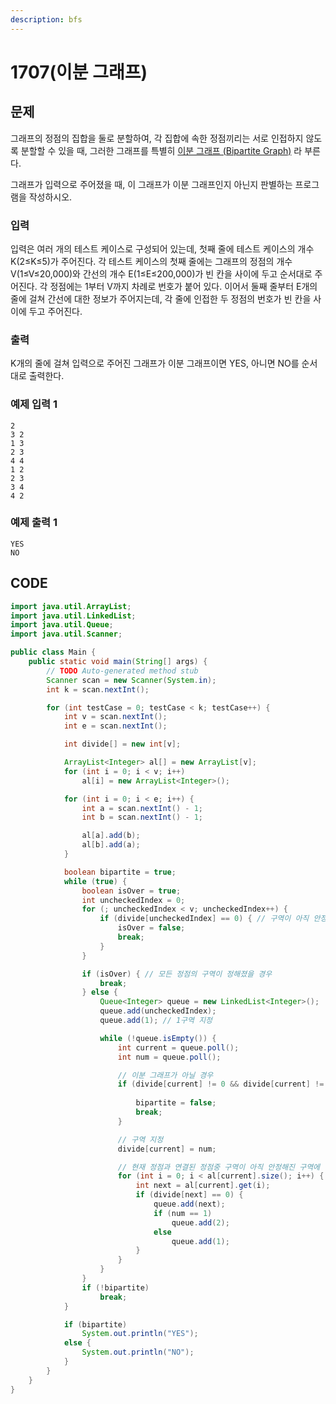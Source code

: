 ```yaml
---
description: bfs
---
```


# 1707\(이분 그래프\)

## 문제

그래프의 정점의 집합을 둘로 분할하여, 각 집합에 속한 정점끼리는 서로 인접하지 않도록 분할할 수 있을 때, 그러한 그래프를 특별히 [이분 그래프 \(Bipartite Graph\)](https://ko.wikipedia.org/wiki/%EC%9D%B4%EB%B6%84_%EA%B7%B8%EB%9E%98%ED%94%84) 라 부른다.

그래프가 입력으로 주어졌을 때, 이 그래프가 이분 그래프인지 아닌지 판별하는 프로그램을 작성하시오.

### 입력

입력은 여러 개의 테스트 케이스로 구성되어 있는데, 첫째 줄에 테스트 케이스의 개수 K\(2≤K≤5\)가 주어진다. 각 테스트 케이스의 첫째 줄에는 그래프의 정점의 개수 V\(1≤V≤20,000\)와 간선의 개수 E\(1≤E≤200,000\)가 빈 칸을 사이에 두고 순서대로 주어진다. 각 정점에는 1부터 V까지 차례로 번호가 붙어 있다. 이어서 둘째 줄부터 E개의 줄에 걸쳐 간선에 대한 정보가 주어지는데, 각 줄에 인접한 두 정점의 번호가 빈 칸을 사이에 두고 주어진다.

### 출력

K개의 줄에 걸쳐 입력으로 주어진 그래프가 이분 그래프이면 YES, 아니면 NO를 순서대로 출력한다.

### 예제 입력 1

```text
2
3 2
1 3
2 3
4 4
1 2
2 3
3 4
4 2
```

### 예제 출력 1

```text
YES
NO
```

## CODE

```java
import java.util.ArrayList;
import java.util.LinkedList;
import java.util.Queue;
import java.util.Scanner;

public class Main {
	public static void main(String[] args) {
		// TODO Auto-generated method stub
		Scanner scan = new Scanner(System.in);
		int k = scan.nextInt();

		for (int testCase = 0; testCase < k; testCase++) {
			int v = scan.nextInt();
			int e = scan.nextInt();

			int divide[] = new int[v];

			ArrayList<Integer> al[] = new ArrayList[v];
			for (int i = 0; i < v; i++)
				al[i] = new ArrayList<Integer>();

			for (int i = 0; i < e; i++) {
				int a = scan.nextInt() - 1;
				int b = scan.nextInt() - 1;

				al[a].add(b);
				al[b].add(a);
			}

			boolean bipartite = true;
			while (true) {
				boolean isOver = true;
				int uncheckedIndex = 0;
				for (; uncheckedIndex < v; uncheckedIndex++) {
					if (divide[uncheckedIndex] == 0) { // 구역이 아직 안정해진 정점이 있을 경우
						isOver = false;
						break;
					}
				}

				if (isOver) { // 모든 정점의 구역이 정해졌을 경우
					break;
				} else {
					Queue<Integer> queue = new LinkedList<Integer>();
					queue.add(uncheckedIndex);
					queue.add(1); // 1구역 지정

					while (!queue.isEmpty()) {
						int current = queue.poll();
						int num = queue.poll();

						// 이분 그래프가 아닐 경우
						if (divide[current] != 0 && divide[current] != num) { // 중복 지정(ex 현재 1구역으로 지정돼있는 상태인데 2구역으로 다시
																				// 지정될 경우)
							bipartite = false;
							break;
						}

						// 구역 지정
						divide[current] = num;

						// 현재 정점과 연결된 정점중 구역이 아직 안정해진 구역에 현재 정점과 다른 구역 배정
						for (int i = 0; i < al[current].size(); i++) {
							int next = al[current].get(i);
							if (divide[next] == 0) {
								queue.add(next);
								if (num == 1)
									queue.add(2);
								else
									queue.add(1);
							}
						}
					}
				}
				if (!bipartite)
					break;
			}

			if (bipartite)
				System.out.println("YES");
			else {
				System.out.println("NO");
			}
		}
	}
}
```

